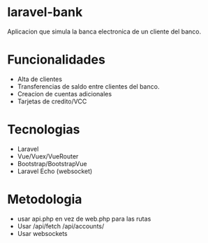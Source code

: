 # laravel-bank
Aplicacion que simula la banca electronica de un cliente del banco.

# Funcionalidades
- Alta de clientes
- Transferencias de saldo entre clientes del banco.
- Creacion de cuentas adicionales
- Tarjetas de credito/VCC

# Tecnologias
- Laravel
- Vue/Vuex/VueRouter
- Bootstrap/BootstrapVue
- Laravel Echo (websocket)

# Metodologia
- usar api.php en vez de web.php para las rutas
- Usar /api/fetch /api/accounts/ 
- Usar websockets
